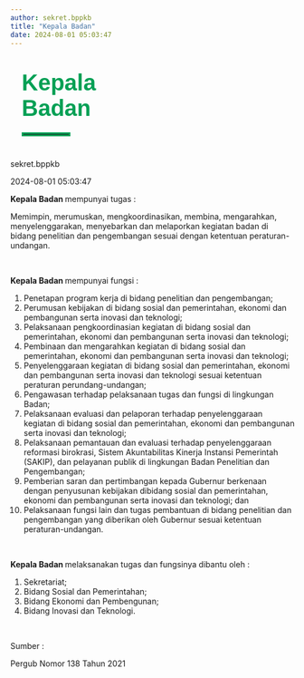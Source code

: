 ```yaml
---
author: sekret.bppkb
title: "Kepala Badan"
date: 2024-08-01 05:03:47
---
```


<h1 class="MsoNormal" style="margin-bottom: 0cm; margin-left: 20px; margin-right: 20px;"><span style="font-size: 30pt; font-family: 'Poppins', sans-serif;"><span style="color: #03A055;"><span style="vertical-align: inherit;"><span style="vertical-align: inherit;"><span style="vertical-align: inherit;"><span style="vertical-align: inherit;"><span style="vertical-align: inherit;"><span style="vertical-align: inherit;"><span style="vertical-align: inherit;"><span style="vertical-align: inherit;"><span style="vertical-align: inherit;"><span style="vertical-align: inherit;"><span style="vertical-align: inherit;">Kepala</br>Badan</span></span></span></span></span></span></span></span></span></span></span></span></span></span></h1>

<hr style="border: 3px solid #03A055; width: 80px; margin-top:20px; margin-bottom: 40px; margin-left: 20px; margin-right: 20px;">

<div class="p-5 border border-gray-300 rounded-lg bg-gray-100 dark:bg-gray-700 mx-5">
<div class="flex justify-left">
    <p class="MsoNormal dark:text-white mb-4 mr-8 mt-2">
        <span class="text-sm font-poppins dark:text-white">
            <span class="text-black dark:text-white">
                <i class="fas fa-user mr-2"></i>sekret.bppkb
            </span>
        </span>
    </p>
    <p class="MsoNormal mb-4 mt-2">
        <span class="text-sm font-poppins">
            <span class="text-black dark:text-white">
                <i class="fas fa-calendar-alt mr-2"></i>2024-08-01 05:03:47
            </span>
        </span>
    </p>
</div>
    <p class="MsoNormal m-0 leading-6 text-justify">
        <span class="text-base font-poppins">
            <strong>
                <span class="text-black dark:text-white">
                    <span style="vertical-align: inherit;">
                        <span style="vertical-align: inherit;">Kepala Badan</span>
                    </span>
                </span>
            </strong>
            <span class="text-black dark:text-white">
                <span style="vertical-align: inherit;">
                    <span style="vertical-align: inherit;"> mempunyai tugas :</span>
                </span>
            </span>
        </span>
    </p>
    <p class="MsoNormal m-0 leading-6 text-justify">
        <span class="text-base font-poppins text-black dark:text-white">
            <span style="vertical-align: inherit;">
                <span style="vertical-align: inherit;">Memimpin, merumuskan, mengkoordinasikan, membina, mengarahkan, menyelenggarakan, menyebarkan dan melaporkan kegiatan badan di bidang penelitian dan pengembangan sesuai dengan ketentuan peraturan-undangan.</span>
            </span>
        </span>
    </p>
    <p class="MsoNormal m-0 leading-6 text-justify">
        <span class="text-base font-poppins text-black dark:text-white">&nbsp;</span>
    </p>
    <p class="MsoNormal m-0 leading-6 text-justify">
        <span class="text-base font-poppins text-black dark:text-white">
            <strong>
                <span class="text-black dark:text-white">
                    <span style="vertical-align: inherit;">
                        <span style="vertical-align: inherit;">Kepala Badan</span>
                    </span>
                </span>
            </strong>
            <span class="text-black dark:text-white">
                <span style="vertical-align: inherit;">
                    <span style="vertical-align: inherit;"> mempunyai fungsi :</span>
                </span>
            </span>
        </span>
    </p>
    <ol class="mt-0 text-left" start="1" type="1">
        <li class="MsoNormal text-gray-600 mb-0 text-justify leading-normal list-inside">
            <span class="text-base font-poppins text-black dark:text-white">
                <span style="vertical-align: inherit;">
                    <span style="vertical-align: inherit;">Penetapan program kerja di bidang penelitian dan pengembangan;</span>
                </span>
            </span>
        </li>
        <li class="MsoNormal text-gray-600 mb-0 text-justify leading-normal list-inside">
            <span class="text-base font-poppins text-black dark:text-white">
                <span style="vertical-align: inherit;">
                    <span style="vertical-align: inherit;">Perumusan kebijakan di bidang sosial dan pemerintahan, ekonomi dan pembangunan serta inovasi dan teknologi;</span>
                </span>
            </span>
        </li>
        <li class="MsoNormal text-gray-600 mb-0 text-justify leading-normal list-inside">
            <span class="text-base font-poppins text-black dark:text-white">
                <span style="vertical-align: inherit;">
                    <span style="vertical-align: inherit;">Pelaksanaan pengkoordinasian kegiatan di bidang sosial dan pemerintahan, ekonomi dan pembangunan serta inovasi dan teknologi;</span>
                </span>
            </span>
        </li>
        <li class="MsoNormal text-gray-600 mb-0 text-justify leading-normal list-inside">
            <span class="text-base font-poppins text-black dark:text-white">
                <span style="vertical-align: inherit;">
                    <span style="vertical-align: inherit;">Pembinaan dan mengarahkan kegiatan di bidang sosial dan pemerintahan, ekonomi dan pembangunan serta inovasi dan teknologi;</span>
                </span>
            </span>
        </li>
        <li class="MsoNormal text-gray-600 mb-0 text-justify leading-normal list-inside">
            <span class="text-base font-poppins text-black dark:text-white">
                <span style="vertical-align: inherit;">
                    <span style="vertical-align: inherit;">Penyelenggaraan kegiatan di bidang sosial dan pemerintahan, ekonomi dan pembangunan serta inovasi dan teknologi sesuai ketentuan peraturan perundang-undangan;</span>
                </span>
            </span>
        </li>
        <li class="MsoNormal text-gray-600 mb-0 text-justify leading-normal list-inside">
            <span class="text-base font-poppins text-black dark:text-white">
                <span style="vertical-align: inherit;">
                    <span style="vertical-align: inherit;">Pengawasan terhadap pelaksanaan tugas dan fungsi di lingkungan Badan;</span>
                </span>
            </span>
        </li>
        <li class="MsoNormal text-gray-600 mb-0 text-justify leading-normal list-inside">
            <span class="text-base font-poppins text-black dark:text-white">
                <span style="vertical-align: inherit;">
                    <span style="vertical-align: inherit;">Pelaksanaan evaluasi dan pelaporan terhadap penyelenggaraan kegiatan di bidang sosial dan pemerintahan, ekonomi dan pembangunan serta inovasi dan teknologi;</span>
                </span>
            </span>
        </li>
        <li class="MsoNormal text-gray-600 mb-0 text-justify leading-normal list-inside">
            <span class="text-base font-poppins text-black dark:text-white">
                <span style="vertical-align: inherit;">
                    <span style="vertical-align: inherit;">Pelaksanaan pemantauan dan evaluasi terhadap penyelenggaraan reformasi birokrasi, Sistem Akuntabilitas Kinerja Instansi Pemerintah (SAKIP), dan pelayanan publik di lingkungan Badan Penelitian dan Pengembangan;</span>
                </span>
            </span>
        </li>
        <li class="MsoNormal text-gray-600 mb-0 text-justify leading-normal list-inside">
            <span class="text-base font-poppins text-black dark:text-white">
                <span style="vertical-align: inherit;">
                    <span style="vertical-align: inherit;">Pemberian saran dan pertimbangan kepada Gubernur berkenaan dengan penyusunan kebijakan dibidang sosial dan pemerintahan, ekonomi dan pembangunan serta inovasi dan teknologi; dan</span>
                </span>
            </span>
        </li>
        <li class="MsoNormal text-gray-600 mb-0 text-justify leading-normal list-inside">
            <span class="text-base font-poppins text-black dark:text-white">
                <span style="vertical-align: inherit;">
                    <span style="vertical-align: inherit;">Pelaksanaan fungsi lain dan tugas pembantuan di bidang penelitian dan pengembangan yang diberikan oleh Gubernur sesuai ketentuan peraturan-undangan.</span>
                </span>
            </span>
        </li>
    </ol>
    <p class="MsoNormal m-0 leading-6 text-justify">
        <span class="text-base font-poppins text-black dark:text-white">&nbsp;</span>
    </p>
    <p class="MsoNormal m-0 leading-6 text-justify">
        <span class="text-base font-poppins text-black dark:text-white">
            <strong>
                <span class="text-black dark:text-white">
                    <span style="vertical-align: inherit;">
                        <span style="vertical-align: inherit;">Kepala Badan</span>
                    </span>
                </span>
            </strong>
            <span class="text-black dark:text-white">
                <span style="vertical-align: inherit;">
                    <span style="vertical-align: inherit;"> melaksanakan tugas dan fungsinya dibantu oleh :</span>
                </span>
            </span>
        </span>
    </p>
    <ol class="mt-0 text-left" start="1" type="1">
        <li class="MsoNormal text-gray-600 mb-0 text-justify leading-normal list-inside">
            <span class="text-base font-poppins text-black dark:text-white">
                <span style="vertical-align: inherit;">
                    <span style="vertical-align: inherit;">Sekretariat;</span>
                </span>
            </span>
        </li>
        <li class="MsoNormal text-gray-600 mb-0 text-justify leading-normal list-inside">
            <span class="text-base font-poppins text-black dark:text-white">
                <span style="vertical-align: inherit;">
                    <span style="vertical-align: inherit;">Bidang Sosial dan Pemerintahan;</span>
                </span>
            </span>
        </li>
        <li class="MsoNormal text-gray-600 mb-0 text-justify leading-normal list-inside">
            <span class="text-base font-poppins text-black dark:text-white">
                <span style="vertical-align: inherit;">
                    <span style="vertical-align: inherit;">Bidang Ekonomi dan Pembengunan;</span>
                </span>
            </span>
        </li>
        <li class="MsoNormal text-gray-600 mb-0 text-justify leading-normal list-inside">
            <span class="text-base font-poppins text-black dark:text-white">
                <span style="vertical-align: inherit;">
                    <span style="vertical-align: inherit;">Bidang Inovasi dan Teknologi.</span>
                </span>
            </span>
        </li>
    </ol>
    <p class="MsoNormal m-0 leading-6 text-justify">
        <span class="text-base font-poppins text-black dark:text-white">&nbsp;</span>
    </p>
    <p class="MsoNormal m-0 leading-6 text-justify">
        <span class="text-base font-poppins text-black dark:text-white">
            <span style="vertical-align: inherit;">
                <span style="vertical-align: inherit;">Sumber :</span>
            </span>
        </span>
    </p>
    <p class="MsoNormal m-0 leading-6 text-justify">
        <span class="text-base font-poppins text-black dark:text-white">
            <span style="vertical-align: inherit;">
                <span style="vertical-align: inherit;">Pergub Nomor 138 Tahun 2021</span>
            </span>
        </span>
    </p>
</div>

<style>
@media screen and (max-width: 768px) {
  div[class*="p-5 border border-gray-300 rounded-lg bg-gray-100 dark:bg-gray-700 mx-5"] {
    margin-left: 10px;
    margin-right: 10px;
  }
}
</style>